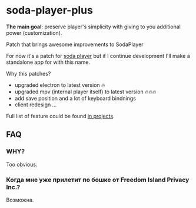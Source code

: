 # soda-player-plus

**The main goal**: preserve player's simplicity with giving to you additional power (customization).

Patch that brings awesome improvements to SodaPlayer

For now it's a patch for [soda player](https://www.sodaplayer.com/) but if I continue development I'll make a standalone app for with this name.

Why this patches?

- upgraded electron to latest version :fire:
- upgraded mpv (internal player itself) to latest version :fire::fire::fire:
- add save position and a lot of keyboard bindnings
- client redesign ...

Full list of feature could be found [in projects](https://github.com/zardoy/soda-player-plus/projects/1).

## FAQ

### WHY?

Too obvious.

### Когда мне уже прилетит по бошке от Freedom Island Privacy Inc.?

Возможна.
